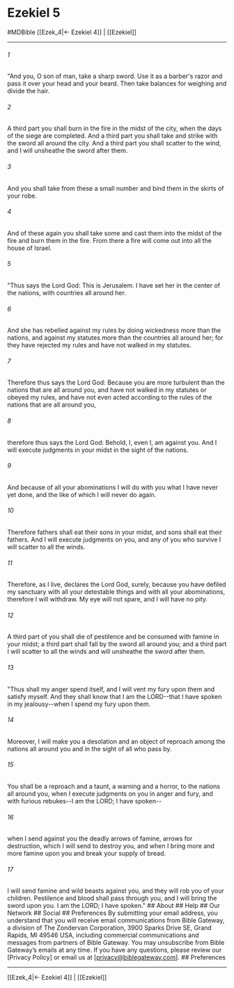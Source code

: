 # Ezekiel 5
#MDBible
[[Ezek_4|← Ezekiel 4]] | [[Ezekiel]]

***


###### 1 
"And you, O son of man, take a sharp sword. Use it as a barber's razor and pass it over your head and your beard. Then take balances for weighing and divide the hair. 

###### 2 
A third part you shall burn in the fire in the midst of the city, when the days of the siege are completed. And a third part you shall take and strike with the sword all around the city. And a third part you shall scatter to the wind, and I will unsheathe the sword after them. 

###### 3 
And you shall take from these a small number and bind them in the skirts of your robe. 

###### 4 
And of these again you shall take some and cast them into the midst of the fire and burn them in the fire. From there a fire will come out into all the house of Israel. 

###### 5 
"Thus says the Lord God: This is Jerusalem. I have set her in the center of the nations, with countries all around her. 

###### 6 
And she has rebelled against my rules by doing wickedness more than the nations, and against my statutes more than the countries all around her; for they have rejected my rules and have not walked in my statutes. 

###### 7 
Therefore thus says the Lord God: Because you are more turbulent than the nations that are all around you, and have not walked in my statutes or obeyed my rules, and have not even acted according to the rules of the nations that are all around you, 

###### 8 
therefore thus says the Lord God: Behold, I, even I, am against you. And I will execute judgments in your midst in the sight of the nations. 

###### 9 
And because of all your abominations I will do with you what I have never yet done, and the like of which I will never do again. 

###### 10 
Therefore fathers shall eat their sons in your midst, and sons shall eat their fathers. And I will execute judgments on you, and any of you who survive I will scatter to all the winds. 

###### 11 
Therefore, as I live, declares the Lord God, surely, because you have defiled my sanctuary with all your detestable things and with all your abominations, therefore I will withdraw. My eye will not spare, and I will have no pity. 

###### 12 
A third part of you shall die of pestilence and be consumed with famine in your midst; a third part shall fall by the sword all around you; and a third part I will scatter to all the winds and will unsheathe the sword after them. 

###### 13 
"Thus shall my anger spend itself, and I will vent my fury upon them and satisfy myself. And they shall know that I am the LORD--that I have spoken in my jealousy--when I spend my fury upon them. 

###### 14 
Moreover, I will make you a desolation and an object of reproach among the nations all around you and in the sight of all who pass by. 

###### 15 
You shall be a reproach and a taunt, a warning and a horror, to the nations all around you, when I execute judgments on you in anger and fury, and with furious rebukes--I am the LORD; I have spoken-- 

###### 16 
when I send against you the deadly arrows of famine, arrows for destruction, which I will send to destroy you, and when I bring more and more famine upon you and break your supply of bread. 

###### 17 
I will send famine and wild beasts against you, and they will rob you of your children. Pestilence and blood shall pass through you, and I will bring the sword upon you. I am the LORD; I have spoken." ## About ## Help ## Our Network ## Social ## Preferences By submitting your email address, you understand that you will receive email communications from Bible Gateway, a division of The Zondervan Corporation, 3900 Sparks Drive SE, Grand Rapids, MI 49546 USA, including commercial communications and messages from partners of Bible Gateway. You may unsubscribe from Bible Gateway&rsquo;s emails at any time. If you have any questions, please review our [Privacy Policy] or email us at [privacy@biblegateway.com]. ## Preferences

***

[[Ezek_4|← Ezekiel 4]] | [[Ezekiel]]
